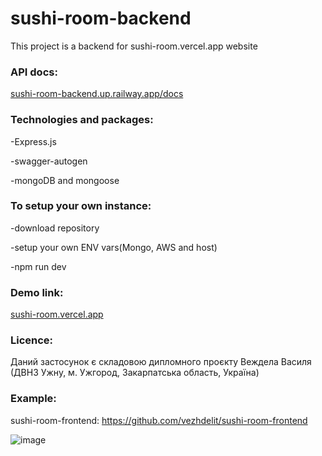 # sushi-room-backend
This project is a backend for sushi-room.vercel.app website

### API docs: 

[sushi-room-backend.up.railway.app/docs](https://sushi-room-backend.up.railway.app/docs/)


### Technologies and packages:

-Express.js

-swagger-autogen

-mongoDB and mongoose

### To setup your own instance:

-download repository

-setup your own ENV vars(Mongo, AWS and host)

-npm run dev

### Demo link:

[sushi-room.vercel.app](https://sushi-room.vercel.app/)

### Licence:

Даний застосунок є складовою дипломного проєкту Веждела Василя (ДВНЗ Ужну, м. Ужгород, Закарпатська область, Україна)


### Example:
sushi-room-frontend: https://github.com/vezhdelit/sushi-room-frontend

![image](https://github.com/vezhdelit/sushi-room-backend/assets/57722783/6ebe01c9-aa22-447a-9567-8be289add008)
